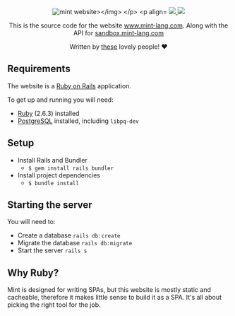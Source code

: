
<p align="center">
  <img src="https://github.com/Multimegamander/mint-website-rails/blob/master/banner.png?raw=true" alt="mint website></img>
</p>         

<p align="center"> 

<a href="https://gitter.im/mint-lang/Lobby" target="_blank">
	<img src="https://img.shields.io/gitter/room/7d924c483d0d9dff10763921aea2038e660e1252/68747470733a2f2f6261646765732e6769747465722e696d2f67697474657248512f6769747465722e737667" />
</a>

<a href="https://discord.gg/NXFUJs2" target="_blank">
	<img src="https://img.shields.io/discord/698214718241767445?color=7289DA&label=Discord&style=plastic" />
</a>
</p>

<p align="center">
	This is the source code for the website <a href="https://www.mint-lang.com" target="_blank">www.mint-lang.com</a>. Along with the API for <a href="https://sandbox.mint-lang.com" target="_blank">sandbox.mint-lang.com</a>
</p>

<p align="center">
	Written by <a href="https://github.com/mint-lang/mint-website-rails/graphs/contributors" target="blank">these</a> lovely people! ❤️
</p>


## Requirements

The website is a [Ruby on Rails](https://rubyonrails.org/) application.

To get up and running you will need:

-   [Ruby](https://www.ruby-lang.org/en/)  (2.6.3) installed
-   [PostgreSQL](https://www.postgresql.org/)  installed, including  `libpq-dev`

## Setup
-   Install Rails and Bundler
    -   `$ gem install rails bundler`
-   Install project dependencies
    -   `$ bundle install`

## Starting the server

You will need to:

-   Create a database  `rails db:create`
-   Migrate the database  `rails db:migrate`
-   Start the server  `rails s`

## [](https://github.com/Multimegamander/mint-website-rails#why-ruby)Why Ruby?

Mint is designed for writing SPAs, but this website is mostly static and cacheable, therefore it makes little sense to build it as a SPA. It's all about picking the right tool for the job.
